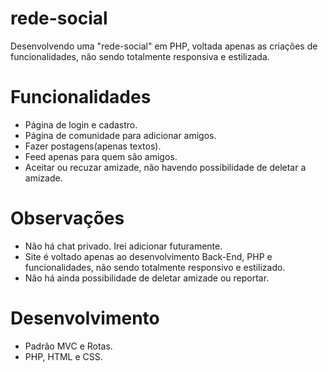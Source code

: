 # rede-social
Desenvolvendo uma "rede-social" em PHP, voltada apenas as criações de funcionalidades, não sendo totalmente responsiva e estilizada.

# Funcionalidades
- Página de login e cadastro.
- Página de comunidade para adicionar amigos.
- Fazer postagens(apenas textos).
- Feed apenas para quem são amigos.
- Aceitar ou recuzar amizade, não havendo possibilidade de deletar a amizade.

# Observações
- Não há chat privado. Irei adicionar futuramente.
- Site é voltado apenas ao desenvolvimento Back-End, PHP e funcionalidades, não sendo totalmente responsivo e estilizado.
- Não há ainda possibilidade de deletar amizade ou reportar.

# Desenvolvimento
- Padrão MVC e Rotas.
- PHP, HTML e CSS.  
